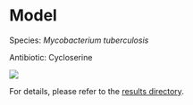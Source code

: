 
# Model

Species: *Mycobacterium tuberculosis*

Antibiotic: Cycloserine

<a href="./model.pdf"><img src="./model.png" /></a>

For details, please refer to the [results directory](../../../../../results/cart_b/mycobacterium%20tuberculosis/cycloserine/repeat_2/).


